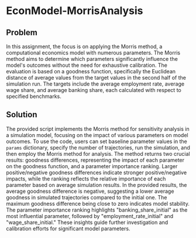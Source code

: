# EconModel-MorrisAnalysis
## Problem
In this assignment, the focus is on applying the Morris method, a computational economics model with numerous parameters. The Morris method aims to determine which parameters significantly influence the model's outcomes without the need for exhaustive calibration. The evaluation is based on a goodness function, specifically the Euclidean distance of average values from the target values in the second half of the simulation run. The targets include the average employment rate, average wage share, and average banking share, each calculated with respect to specified benchmarks.

## Solution
The provided script implements the Morris method for sensitivity analysis in a simulation model, focusing on the impact of various parameters on model outcomes. To use the code, users can set baseline parameter values in the `params` dictionary, specify the number of trajectories, run the simulation, and then employ the Morris method for analysis. The method returns two crucial results: goodness differences, representing the impact of each parameter on the goodness function, and a parameter importance ranking. Larger positive/negative goodness differences indicate stronger positive/negative impacts, while the ranking reflects the relative importance of each parameter based on average simulation results. In the provided results, the average goodness difference is negative, suggesting a lower average goodness in simulated trajectories compared to the initial one. The maximum goodness difference being close to zero indicates model stability. The parameter importance ranking highlights "banking_share_initial" as the most influential parameter, followed by "employment_rate_initial" and "wage_share_initial." These insights guide further investigation and calibration efforts for significant model parameters.
